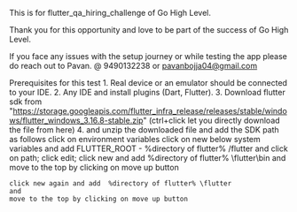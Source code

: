This is for flutter_qa_hiring_challenge of Go High Level.

Thank you for this opportunity and love to be part of the success of Go High Level.

If you face any issues with the setup journey or while testing the app 
please do reach out to Pavan. 
@ 9490132238 or pavanbojja04@gmail.com

Prerequisites for this test
    1. Real device or an emulator should be connected to your IDE.
    2. Any IDE and install plugins (Dart, Flutter).
    3. Download flutter sdk from "https://storage.googleapis.com/flutter_infra_release/releases/stable/windows/flutter_windows_3.16.8-stable.zip" (ctrl+click let you directly download the file from here)
    4. and unzip the downloaded file and add the SDK path as follows
    click on environment variables 
    click on new below system variables and add
    FLUTTER_ROOT - %directory of flutter% /flutter
    and 
    click on path; click edit; 
    click new and add %directory of flutter% \flutter\bin 
    and 
    move to the top by clicking on move up button

    click new again and add  %directory of flutter% \flutter 
    and 
    move to the top by clicking on move up button
    
 
    

